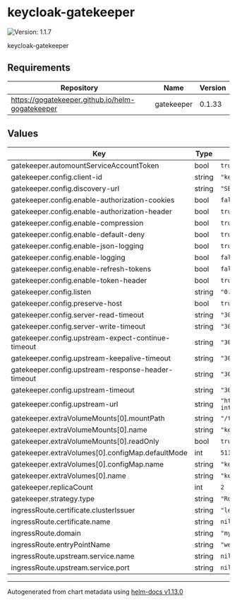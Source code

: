 # keycloak-gatekeeper

![Version: 1.1.7](https://img.shields.io/badge/Version-1.1.7-informational?style=flat-square)

keycloak-gatekeeper

## Requirements

| Repository | Name | Version |
|------------|------|---------|
| https://gogatekeeper.github.io/helm-gogatekeeper | gatekeeper | 0.1.33 |

## Values

| Key | Type | Default | Description |
|-----|------|---------|-------------|
| gatekeeper.automountServiceAccountToken | bool | `true` |  |
| gatekeeper.config.client-id | string | `"keycloak-proxy-admin"` |  |
| gatekeeper.config.discovery-url | string | `"SET_BY_ARGOCD"` |  |
| gatekeeper.config.enable-authorization-cookies | bool | `false` |  |
| gatekeeper.config.enable-authorization-header | bool | `true` |  |
| gatekeeper.config.enable-compression | bool | `true` |  |
| gatekeeper.config.enable-default-deny | bool | `true` |  |
| gatekeeper.config.enable-json-logging | bool | `true` |  |
| gatekeeper.config.enable-logging | bool | `false` |  |
| gatekeeper.config.enable-refresh-tokens | bool | `false` |  |
| gatekeeper.config.enable-token-header | bool | `true` |  |
| gatekeeper.config.listen | string | `"0.0.0.0:8080"` |  |
| gatekeeper.config.preserve-host | bool | `true` |  |
| gatekeeper.config.server-read-timeout | string | `"300s"` |  |
| gatekeeper.config.server-write-timeout | string | `"300s"` |  |
| gatekeeper.config.upstream-expect-continue-timeout | string | `"300s"` |  |
| gatekeeper.config.upstream-keepalive-timeout | string | `"300s"` |  |
| gatekeeper.config.upstream-response-header-timeout | string | `"300s"` |  |
| gatekeeper.config.upstream-timeout | string | `"300s"` |  |
| gatekeeper.config.upstream-url | string | `"http://traefik-internal.routing.svc.cluster.local:8444"` |  |
| gatekeeper.extraVolumeMounts[0].mountPath | string | `"/tmp"` |  |
| gatekeeper.extraVolumeMounts[0].name | string | `"keycloak-gatekeeper-no-permission-link"` |  |
| gatekeeper.extraVolumeMounts[0].readOnly | bool | `true` |  |
| gatekeeper.extraVolumes[0].configMap.defaultMode | int | `511` |  |
| gatekeeper.extraVolumes[0].configMap.name | string | `"keycloak-gatekeeper-no-permission-link"` |  |
| gatekeeper.extraVolumes[0].name | string | `"keycloak-gatekeeper-no-permission-link"` |  |
| gatekeeper.replicaCount | int | `2` |  |
| gatekeeper.strategy.type | string | `"RollingUpdate"` |  |
| ingressRoute.certificate.clusterIssuer | string | `"letsencrypt"` |  |
| ingressRoute.certificate.name | string | `nil` |  |
| ingressRoute.domain | string | `"my-domain.com"` |  |
| ingressRoute.entryPointName | string | `"websecure"` |  |
| ingressRoute.upstream.service.name | string | `nil` |  |
| ingressRoute.upstream.service.port | string | `nil` |  |

----------------------------------------------
Autogenerated from chart metadata using [helm-docs v1.13.0](https://github.com/norwoodj/helm-docs/releases/v1.13.0)
